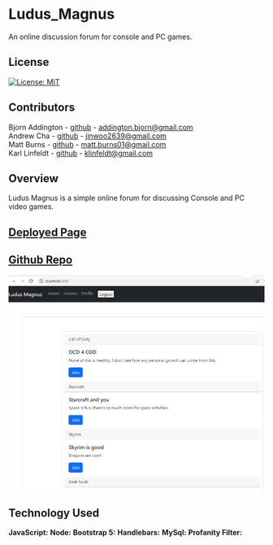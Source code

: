 # **Ludus_Magnus**

An online discussion forum for console and PC games.

## License

[![License: MIT](https://img.shields.io/badge/License-MIT-yellow.svg)](https://opensource.org/licenses/MIT)

## Contributors

Bjorn Addington - [github](https://github.com/Franswarduvar) - addington.bjorn@gmail.com <br>
Andrew Cha - [github](https://github.com/Jinnywoo) - jinwoo2639@gmail.com <br>
Matt Burns - [github](https://github.com/FrankFrackle) - matt.burns01@gmail.com <br>
Karl Linfeldt - [github](https://github.com/KarlOL82) - klinfeldt@gmail.com <br>

## Overview

Ludus Magnus is a simple online forum for discussing Console and PC video games.

## [Deployed Page]()

## [Github Repo](https://https://enigmatic-cove-03555.herokuapp.com/)

![Main Menu](./assets/mainChat.png "Main Menu")

## Technology Used

**JavaScript:**
**Node:**
**Bootstrap 5:**
**Handlebars:**
**MySql:**
**Profanity Filter:**
